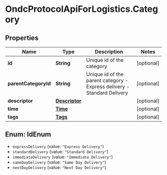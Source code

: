 # OndcProtocolApiForLogistics.Category

## Properties
Name | Type | Description | Notes
------------ | ------------- | ------------- | -------------
**id** | **String** | Unique id of the category | [optional] 
**parentCategoryId** | **String** | Unique id of the parent category - Express delivery - Standard Delivery | [optional] 
**descriptor** | [**Descriptor**](Descriptor.md) |  | [optional] 
**time** | [**Time**](Time.md) |  | [optional] 
**tags** | [**Tags**](Tags.md) |  | [optional] 

<a name="IdEnum"></a>
## Enum: IdEnum

* `expressDelivery` (value: `"Express Delivery"`)
* `standardDelivery` (value: `"Standard Delivery"`)
* `immediateDelivery` (value: `"Immediate Delivery"`)
* `sameDayDelivery` (value: `"Same Day Delivery"`)
* `nextDayDelivery` (value: `"Next Day Delivery"`)


